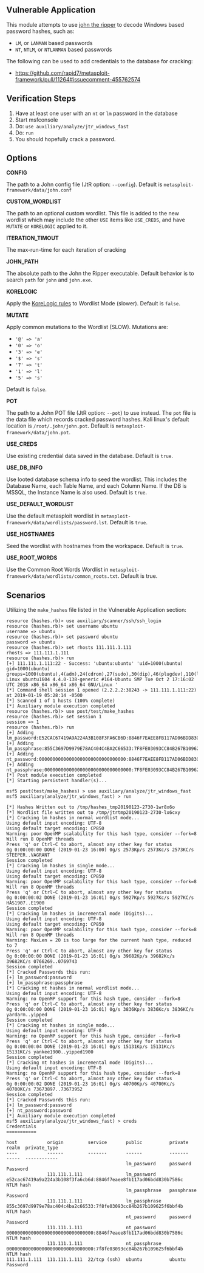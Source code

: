 ## Vulnerable Application

  This module attempts to use [john the ripper](https://www.openwall.com/john/) to decode Windows
  based password hashes, such as:

  * `LM`, or `LANMAN` based passwords
  * `NT`, `NTLM`, or `NTLANMAN` based passwords

  The following can be used to add credentials to the database for cracking:

  * https://github.com/rapid7/metasploit-framework/pull/11264#issuecomment-455762574

## Verification Steps

  1. Have at least one user with an `nt` or `lm` password in the database
  2. Start msfconsole
  3. Do: ```use auxiliary/analyze/jtr_windows_fast```
  4. Do: ```run```
  5. You should hopefully crack a password.

## Options


   **CONFIG**

   The path to a John config file (JtR option: `--config`).  Default is `metasploit-framework/data/john.conf`

   **CUSTOM_WORDLIST**

   The path to an optional custom wordlist.  This file is added to the new wordlist which may include the other
   `USE` items like `USE_CREDS`, and have `MUTATE` or `KORELOGIC` applied to it.

   **ITERATION_TIMOUT**

   The max-run-time for each iteration of cracking

   **JOHN_PATH**

   The absolute path to the John the Ripper executable.  Default behavior is to search `path` for
   `john` and `john.exe`.

   **KORELOGIC**

   Apply the [KoreLogic rules](http://contest-2010.korelogic.com/rules.html) to Wordlist Mode (slower).
   Default is `false`.

   **MUTATE**

   Apply common mutations to the Wordlist (SLOW).  Mutations are:

   * `'@' => 'a'`
   * `'0' => 'o'`
   * `'3' => 'e'`
   * `'$' => 's'`
   * `'7' => 't'`
   * `'1' => 'l'`
   * `'5' => 's'`

   Default is `false`.

   **POT**

   The path to a John POT file (JtR option: `--pot`) to use instead.  The `pot` file is the data file which
   records cracked password hashes.  Kali linux's default location is `/root/.john/john.pot`.
   Default is `metasploit-framework/data/john.pot`.

   **USE_CREDS**

   Use existing credential data saved in the database.  Default is `true`.

   **USE_DB_INFO**

   Use looted database schema info to seed the wordlist.  This includes the Database Name, each Table Name,
   and each Column Name.  If the DB is MSSQL, the Instance Name is also used.  Default is `true`.

   **USE_DEFAULT_WORDLIST**

   Use the default metasploit wordlist in `metasploit-framework/data/wordlists/password.lst`.  Default is
   `true`.

   **USE_HOSTNAMES**

   Seed the wordlist with hostnames from the workspace.  Default is `true`.

   **USE_ROOT_WORDS**

   Use the Common Root Words Wordlist in `metasploit-framework/data/wordlists/common_roots.txt`.  Default
   is true.

## Scenarios

Utilizing the `make_hashes` file listed in the Vulnerable Application section:

```
resource (hashes.rb)> use auxiliary/scanner/ssh/ssh_login
resource (hashes.rb)> set username ubuntu
username => ubuntu
resource (hashes.rb)> set password ubuntu
password => ubuntu
resource (hashes.rb)> set rhosts 111.111.1.111
rhosts => 111.111.1.111
resource (hashes.rb)> run
[+] 111.111.1.111:22 - Success: 'ubuntu:ubuntu' 'uid=1000(ubuntu) gid=1000(ubuntu) groups=1000(ubuntu),4(adm),24(cdrom),27(sudo),30(dip),46(plugdev),110(lxd),115(lpadmin),116(sambashare) Linux ubuntu1604 4.4.0-138-generic #164-Ubuntu SMP Tue Oct 2 17:16:02 UTC 2018 x86_64 x86_64 x86_64 GNU/Linux '
[*] Command shell session 1 opened (2.2.2.2:38243 -> 111.111.1.111:22) at 2019-01-19 05:28:14 -0500
[*] Scanned 1 of 1 hosts (100% complete)
[*] Auxiliary module execution completed
resource (hashes.rb)> use post/test/make_hashes
resource (hashes.rb)> set session 1
session => 1
resource (hashes.rb)> run
[+] Adding lm_password:E52CAC67419A9A224A3B108F3FA6CB6D:8846F7EAEE8FB117AD06BDD830B7586C:lm
[+] Adding lm_passphrase:855C3697D9979E78AC404C4BA2C66533:7F8FE03093CC84B267B109625F6BBF4B:lm
[+] Adding nt_password:00000000000000000000000000000000:8846F7EAEE8FB117AD06BDD830B7586C:nt
[+] Adding nt_passphrase:00000000000000000000000000000000:7F8FE03093CC84B267B109625F6BBF4B:nt
[*] Post module execution completed
[*] Starting persistent handler(s)...
```
```
msf5 post(test/make_hashes) > use auxiliary/analyze/jtr_windows_fast 
msf5 auxiliary(analyze/jtr_windows_fast) > run

[*] Hashes Written out to /tmp/hashes_tmp20190123-2730-1wr8x6o
[*] Wordlist file written out to /tmp/jtrtmp20190123-2730-lx6cxy
[*] Cracking lm hashes in normal wordlist mode...
Using default input encoding: UTF-8
Using default target encoding: CP850
Warning: poor OpenMP scalability for this hash type, consider --fork=8
Will run 8 OpenMP threads
Press 'q' or Ctrl-C to abort, almost any other key for status
0g 0:00:00:00 DONE (2019-01-23 16:00) 0g/s 2573Kp/s 2573Kc/s 2573KC/s STEEPER..VAGRANT
Session completed
[*] Cracking lm hashes in single mode...
Using default input encoding: UTF-8
Using default target encoding: CP850
Warning: poor OpenMP scalability for this hash type, consider --fork=8
Will run 8 OpenMP threads
Press 'q' or Ctrl-C to abort, almost any other key for status
0g 0:00:00:02 DONE (2019-01-23 16:01) 0g/s 5927Kp/s 5927Kc/s 5927KC/s HAS1907..E1900
Session completed
[*] Cracking lm hashes in incremental mode (Digits)...
Using default input encoding: UTF-8
Using default target encoding: CP850
Warning: poor OpenMP scalability for this hash type, consider --fork=8
Will run 8 OpenMP threads
Warning: MaxLen = 20 is too large for the current hash type, reduced to 7
Press 'q' or Ctrl-C to abort, almost any other key for status
0g 0:00:00:00 DONE (2019-01-23 16:01) 0g/s 39682Kp/s 39682Kc/s 39682KC/s 0766269..0769743
Session completed
[*] Cracked Passwords this run:
[+] lm_password:password
[+] lm_passphrase:passphrase
[*] Cracking nt hashes in normal wordlist mode...
Using default input encoding: UTF-8
Warning: no OpenMP support for this hash type, consider --fork=8
Press 'q' or Ctrl-C to abort, almost any other key for status
0g 0:00:00:00 DONE (2019-01-23 16:01) 0g/s 3836Kp/s 3836Kc/s 3836KC/s yardarm..yipped
Session completed
[*] Cracking nt hashes in single mode...
Using default input encoding: UTF-8
Warning: no OpenMP support for this hash type, consider --fork=8
Press 'q' or Ctrl-C to abort, almost any other key for status
0g 0:00:00:04 DONE (2019-01-23 16:01) 0g/s 15131Kp/s 15131Kc/s 15131KC/s yankee1900..yipped1900
Session completed
[*] Cracking nt hashes in incremental mode (Digits)...
Using default input encoding: UTF-8
Warning: no OpenMP support for this hash type, consider --fork=8
Press 'q' or Ctrl-C to abort, almost any other key for status
0g 0:00:00:02 DONE (2019-01-23 16:01) 0g/s 40700Kp/s 40700Kc/s 40700KC/s 73673897..73673952
Session completed
[*] Cracked Passwords this run:
[+] lm_password:password
[+] nt_password:password
[*] Auxiliary module execution completed
msf5 auxiliary(analyze/jtr_windows_fast) > creds
Credentials
===========

host           origin         service       public          private                                                            realm  private_type
----           ------         -------       ------          -------                                                            -----  ------------
                                            lm_password     password                                                                  Password
               111.111.1.111                lm_password     e52cac67419a9a224a3b108f3fa6cb6d:8846f7eaee8fb117ad06bdd830b7586c         NTLM hash
                                            lm_passphrase   passphrase                                                                Password
               111.111.1.111                lm_passphrase   855c3697d9979e78ac404c4ba2c66533:7f8fe03093cc84b267b109625f6bbf4b         NTLM hash
                                            nt_password     password                                                                  Password
               111.111.1.111                nt_password     00000000000000000000000000000000:8846f7eaee8fb117ad06bdd830b7586c         NTLM hash
               111.111.1.111                nt_passphrase   00000000000000000000000000000000:7f8fe03093cc84b267b109625f6bbf4b         NTLM hash
111.111.1.111  111.111.1.111  22/tcp (ssh)  ubuntu          ubuntu                                                                    Password

```
